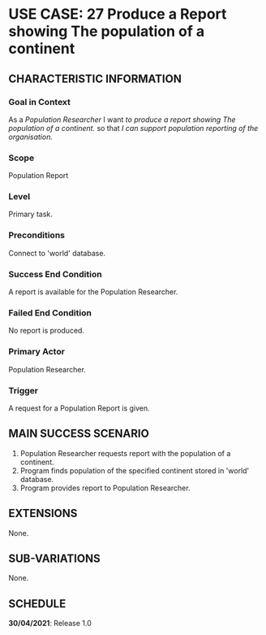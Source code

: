 # USE CASE: 27 Produce a Report showing The population of a continent

## CHARACTERISTIC INFORMATION

### Goal in Context

As a *Population  Researcher* I want *to produce a report showing The population of a continent.* so that *I can support population reporting of the organisation.*

### Scope

Population Report

### Level

Primary task.

### Preconditions

Connect to 'world' database.

### Success End Condition

A report is available for the Population Researcher.

### Failed End Condition

No report is produced.

### Primary Actor

Population Researcher.

### Trigger

A request for a Population Report is given.

## MAIN SUCCESS SCENARIO

1. Population Researcher requests report with the population of a continent.
2. Program finds population of the specified continent stored in 'world' database.
3. Program provides report to Population Researcher.

## EXTENSIONS

None.

## SUB-VARIATIONS

None.

## SCHEDULE

**30/04/2021**: Release 1.0
